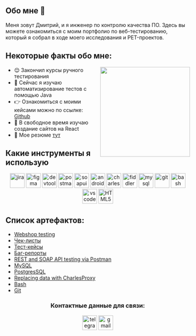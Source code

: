 <h2>Обо мне 🚀</h2>
<p> Меня зовут Дмитрий, и я инженер по контролю качества ПО. Здесь вы можете ознакомиться с моим портфолио по веб-тестированию, который я собрал в ходе моего исследования и PET-проектов.</p> 

<h2>Некоторые факты обо мне: </h2>
<img align="right" src="https://i.pinimg.com/originals/c5/ef/b4/c5efb4d3fe9c3aea5e32fa31575869a4.gif" height="245">
<ul>
<li>😌 Закончил курсы ручного тестирования</li>
<li>🧐 Сейчас я изучаю автоматизирование тестов с помощью Java</li>
<li>👉 Ознакомиться с моими кейсами можно по ссылке: <a href="https://github.com/dekorch">Github</a></li> </li>
<li>📖 В свободное время изучаю создание сайтов на React</li>
<li>📙 Мое резюме <a href="https://spb.hh.ru/resume/d955f268ff0db979ef0039ed1f79544e6b744e">тут</a></li> 
</ul>
<h2>Какие инструменты я использую</h2>
<p align="center">
<img src="https://cdn.jsdelivr.net/gh/devicons/devicon/icons/jira/jira-original.svg" title="jira" alt="jira" width="40" height="40"/>
<img src="https://cdn.jsdelivr.net/gh/devicons/devicon/icons/figma/figma-original.svg" title="figma" alt="figma" width="40" height="40"/>
<img src="https://d33wubrfki0l68.cloudfront.net/38b5c953a4667366685d55db55d057c86db1fc54/a0fdc/static/acae6b24d940347661ca901ea07f47c1/chrome-dev-logo-icon.png" title="devtools" alt="devtools" width="40" height="40"/>
<img src="https://www.svgrepo.com/show/354202/postman-icon.svg" title="postman" alt="postman" width="40" height="40"/>
<img src="https://encrypted-tbn0.gstatic.com/images?q=tbn:ANd9GcTDLj-17hLuPse4K5lo4VLNFRn89rjLSB-KKIZMdNjB0Q&s" title="soapui" alt="soapui" width="40" height="40"/>
 <img src="https://cdn.jsdelivr.net/gh/devicons/devicon/icons/androidstudio/androidstudio-original.svg" title="android-studio" alt="android-studio" width="40" height="40"/>
<img src="https://cdn.icon-icons.com/icons2/3053/PNG/512/charles_proxy_macos_bigsur_icon_190302.png" title="charles-proxy" alt="charles-proxy" width="40" height="40"/>
<img src="https://www.megaleechers.com/storage/Fiddler-Everywhere-Icon.png" title="fiddler" alt="fiddler" width="40" height="40"/>
<img src="https://cdn.jsdelivr.net/gh/devicons/devicon/icons/mysql/mysql-original.svg" title="mysql" alt="mysql" width="40" height="40"/>
<img src="https://cdn.jsdelivr.net/gh/devicons/devicon/icons/git/git-original.svg" title="git" alt="git" width="40" height="40"/>
<img src="https://upload.wikimedia.org/wikipedia/commons/thumb/4/4b/Bash_Logo_Colored.svg/1024px-Bash_Logo_Colored.svg.png?20180723054350" title="bash" alt="bash" width="40" height="40"/>
<img src="https://cdn.jsdelivr.net/gh/devicons/devicon/icons/vscode/vscode-original.svg" title="vscode" alt="vscode" width="40" height="40"/>
<img src="https://cdn-icons-png.flaticon.com/512/919/919827.png" title="HTML5" alt="HTML5" width="40" height="40"/>
</p>
<h2>Список артефактов: </h2>
<p> 
 <ul>
<li>  <a href="?">Webshop testing</a>  </li>
<li>  <a href="?">Чек-листы</a>  </li> 
<li>  <a href="?">Тест-кейсы</a>  </li>
<li>  <a href="?">Баг-репорты</a>  </li>
<li>  <a href="?"> REST and SOAP API testing via Postman </a>   </li>
<li> <a href="?">MySQL</a>   </li>
<li>  <a href="?">PostgresSQL</a>  </li>
<li> <a href="?">Replacing data with CharlesProxy</a>  </li>
<li> <a href="?"> Bash </a>  </li>
<li> <a href="?"> Git </a> </li>
</ul>
</p>
<h3 align="center">Контактные данные для связи: </h3>
<p align="center">
<a href= "https://t.me/olyaskh"><img src="https://img.icons8.com/?size=512&id=63306&format=png" width="40" height="40" alt="telegram"/></a>
<a href= "mailto:dmitriygranz@gmail.com"><img src="https://img.icons8.com/?size=512&id=P7UIlhbpWzZm&format=png" width="40" height="40" alt="gmail"/></a>
</p>


